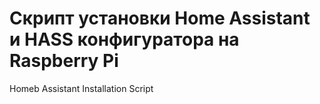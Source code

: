 # Скрипт установки Home Assistant и HASS конфигуратора на Raspberry Pi
Homeb Assistant Installation Script

